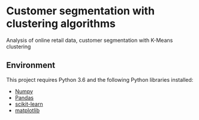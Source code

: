 # Customer segmentation with clustering algorithms
Analysis of online retail data, customer segmentation with K-Means clustering

## Environment
This project requires Python 3.6 and the following Python libraries installed: 
- [Numpy]("https://pypi.org/project/numpy/")
- [Pandas]('https://pandas.pydata.org/getpandas.html')
- [scikit-learn]('https://scikit-learn.org/stable/install.html')
- [matplotlib]('https://matplotlib.org/')

